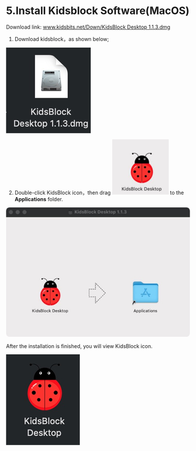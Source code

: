 # 5.Install Kidsblock Software(MacOS)

Download link: [www.kidsbits.net/Down/KidsBlock
Desktop 1.1.3.dmg](http://www.kidsbits.net/Down/KidsBlock%20Desktop%201.1.3.dmg)

1.  Download kidsblock，as shown below;

![](/media/178f0b5fc894cc1fd786e1186e37f402.jpeg)

2.  Double-click KidsBlock icon，then drag ![](/media/eff4f1fddac8ccf4b80b2d526ca67a08.png) to the
    **Applications** folder.

![](/media/f63bcac690f9076ceaafb8cf4261fd9b.jpeg)

After the installation is finished, you will view KidsBlock icon.

![](/media/87729519705c0adfa10b20b40221c0de.jpeg)
